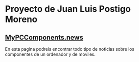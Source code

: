 # <b>Proyecto de Juan Luis Postigo Moreno</b>
## <u>MyPCComponents.news</u>
En esta pagina podreis encontrar todo tipo de noticias sobre los componentes de un ordenador y de moviles.